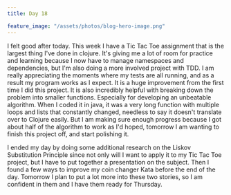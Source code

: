```yaml
---
title: Day 18

feature_image: "/assets/photos/blog-hero-image.png"
---
```


I felt good after today. This week I have a Tic Tac Toe assignment that is the largest thing I've done in clojure.
It's giving me a lot of room for practice and learning because I now have to manage namespaces and dependencies,
but I'm also doing a more involved project with TDD. I am really appreciating the moments where my tests are
all running, and as a result my program works as I expect. It is a huge improvement from the first time
I did this project. It is also incredibly helpful with breaking down the problem into smaller functions. Especially
for developing an unbeatable algorithm. When I coded it in java, it was a very long function with multiple loops and
lists that constantly changed, needless to say it doesn't translate over to Clojure easily. But I am making sure
enough progress because I got about half of the algorithm to work as I'd hoped, tomorrow I am wanting to finish
this project off, and start polishing it.

I ended my day by doing some additional research on the Liskov Substitution Principle since not only will I want
to apply it to my Tic Tac Toe project, but I have to put together a presentation on the subject. Then I found a few
ways to improve my coin changer Kata before the end of the day. Tomorrow I plan to put a lot more into these two
stories, so I am confident in them and I have them ready for Thursday.
  